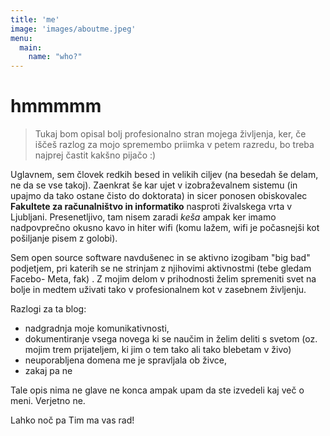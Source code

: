 ```yaml
---
title: 'me'
image: 'images/aboutme.jpeg'
menu:
  main:
    name: "who?"
---
```


# hmmmmm

> Tukaj bom opisal bolj profesionalno stran mojega življenja, ker, če iščeš razlog za mojo spremembo priimka v petem razredu, bo treba najprej častit kakšno pijačo :)

Uglavnem, sem človek redkih besed in velikih ciljev (na besedah še delam, ne da se vse takoj). Zaenkrat še kar ujet v izobraževalnem sistemu (in upajmo da tako ostane čisto do doktorata) in sicer ponosen obiskovalec **Fakultete za računalništvo in informatiko** nasproti živalskega vrta v Ljubljani. Presenetljivo, tam nisem zaradi *keša* ampak ker imamo nadpovprečno okusno kavo in hiter wifi (komu lažem, wifi je počasnejši kot pošiljanje pisem z golobi). 

Sem open source software navdušenec in se aktivno izogibam "big bad" podjetjem, pri katerih se ne strinjam z njihovimi aktivnostmi (tebe gledam Facebo-    Meta, fak) . Z mojim delom v prihodnosti želim spremeniti svet na bolje in medtem uživati tako v profesionalnem kot v zasebnem življenju.

Razlogi za ta blog:

 - nadgradnja moje komunikativnosti,
 - dokumentiranje vsega novega ki se naučim in želim deliti s svetom (oz. mojim trem prijateljem, ki jim o tem tako ali tako blebetam v živo)
 - neuporabljena domena me je spravljala ob živce,
 - zakaj pa ne

Tale opis nima ne glave ne konca ampak upam da ste izvedeli kaj več o meni. Verjetno ne.

Lahko noč pa Tim ma vas rad!
